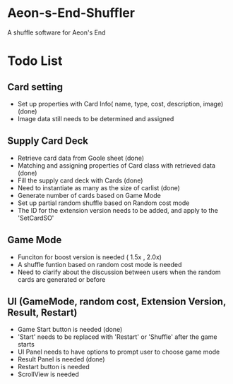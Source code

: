 # Aeon-s-End-Shuffler
 A shuffle software for Aeon's End


 # Todo List

 ## Card setting
 - Set up properties with Card Info( name, type, cost, description, image) (done)
 - Image data still needs to be determined and assigned
 ## Supply Card Deck
 - Retrieve card data from Goole sheet (done)
 - Matching and assigning properties of Card class with retrieved data (done)
 - Fill the supply card deck with Cards (done)
 - Need to instantiate as many as the size of carlist (done)
 - Generate number of cards based on Game Mode
 - Set up partial random shuffle based on Random cost mode
 - The ID for the extension version needs to be added, and apply to the 'SetCardSO'

 ## Game Mode 
 - Funciton for boost version is needed ( 1.5x , 2.0x)
 - A shuffle funtion based on random cost mode is needed
 - Need to clarify about the discussion between users when the random cards are generated or before 
 ## UI (GameMode, random cost, Extension Version, Result, Restart)
 - Game Start button is needed (done)
 - 'Start' needs to be replaced with 'Restart' or 'Shuffle' after the game starts
  - UI Panel needs to have options to prompt user to choose game mode
 - Result Panel is needed (done)
 - Restart button is needed
 - ScrollView is needed
 